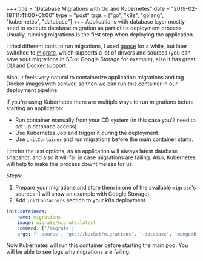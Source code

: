 +++
title = "Database Migrations with Go and Kubernetes"
date = "2019-02-18T11:41:00+01:00"
type = "post"
tags = ["go", "k8s", "golang", "kubernetes", "database"]
+++
Applications with database layer mostly need to execute database migration as part of its deployment process. Usually, running migrations is the first step when deploying the application.

I tried different tools to run migrations, I used [goose](https://github.com/pressly/goose) for a while, but later switched to [migrate](https://github.com/golang-migrate/migrate), which supports a lot of drivers and sources (you can save your migrations in S3 or Google Storage for example), also it has great CLI and Docker support.

Also, it feels very natural to containerize application migrations and tag Docker images with semver, so then we can run this container in our deployment pipeline.

If you're using Kubernetes there are multiple ways to run migrations before starting an application:

- Run container manually from your CD system (in this case you'll need to set up database access).
- Use Kubernetes Job and trigger it during the deployment.
- Use `initContainer` and run migrations before the main container starts.

I prefer the last options, as an application will always latest database snapshot, and also it will fail in case migrations are failing. Also, Kubernetes will help to make this process downtimeless for us.

Steps:

1. Prepare your migrations and store them in one of the available `migrate`'s sources (I will show an example with Google Storage)
2. Add `initContainers` section to your k8s deployment.

```yaml
initContainers:
  - name: migrations
    image: migrate/migrate:latest
    command: ['/migrate']
    args: ['-source', 'gcs://bucket/migrations', '-database', 'mongodb://mongo-0.mongo.default.svc.cluster.local:27017/db', 'up']
```

Now Kubernetes will run this container before starting the main pod. You will be able to see logs why migrations are failing.